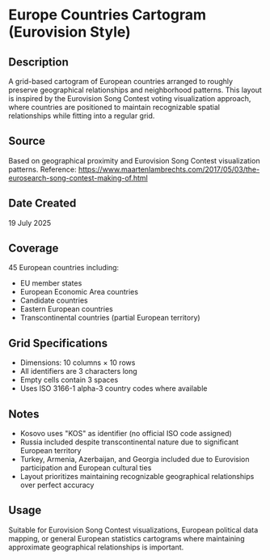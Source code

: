 # Europe Countries Cartogram (Eurovision Style)

## Description
A grid-based cartogram of European countries arranged to roughly preserve geographical relationships and neighborhood patterns. This layout is inspired by the Eurovision Song Contest voting visualization approach, where countries are positioned to maintain recognizable spatial relationships while fitting into a regular grid.

## Source
Based on geographical proximity and Eurovision Song Contest visualization patterns.
Reference: https://www.maartenlambrechts.com/2017/05/03/the-eurosearch-song-contest-making-of.html

## Date Created
19 July 2025

## Coverage
45 European countries including:
- EU member states
- European Economic Area countries
- Candidate countries
- Eastern European countries
- Transcontinental countries (partial European territory)

## Grid Specifications
- Dimensions: 10 columns × 10 rows
- All identifiers are 3 characters long
- Empty cells contain 3 spaces
- Uses ISO 3166-1 alpha-3 country codes where available

## Notes
- Kosovo uses "KOS" as identifier (no official ISO code assigned)
- Russia included despite transcontinental nature due to significant European territory
- Turkey, Armenia, Azerbaijan, and Georgia included due to Eurovision participation and European cultural ties
- Layout prioritizes maintaining recognizable geographical relationships over perfect accuracy

## Usage
Suitable for Eurovision Song Contest visualizations, European political data mapping, or general European statistics cartograms where maintaining approximate geographical relationships is important.